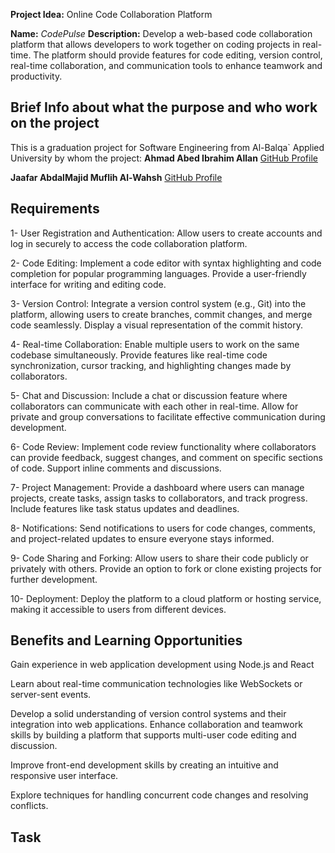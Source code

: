 **Project Idea:** Online Code Collaboration Platform

**Name:** *CodePulse*
**Description:** Develop a web-based code collaboration platform that allows developers to work
together on coding projects in real-time. The platform should provide features for code editing,
version control, real-time collaboration, and communication tools to enhance teamwork and
productivity.



## Brief Info about what the purpose and who work on the project
This is a graduation project for Software Engineering from Al-Balqa` Applied University
by whom the project:
**Ahmad Abed Ibrahim Allan** [GitHub Profile](https://github.com/AhmadAllan)

**Jaafar AbdalMajid Muflih Al-Wahsh** [GitHub Profile](hhttps://github.com/JaafarAbdalmajeed)

## Requirements 
1- User Registration and Authentication: Allow users to create accounts and log in securely to
access the code collaboration platform.

2- Code Editing: Implement a code editor with syntax highlighting and code completion for
popular programming languages. Provide a user-friendly interface for writing and editing
code.

3- Version Control: Integrate a version control system (e.g., Git) into the platform, allowing users
to create branches, commit changes, and merge code seamlessly. Display a visual
representation of the commit history.

4- Real-time Collaboration: Enable multiple users to work on the same codebase
simultaneously. Provide features like real-time code synchronization, cursor tracking, and
highlighting changes made by collaborators.

5- Chat and Discussion: Include a chat or discussion feature where collaborators can
communicate with each other in real-time. Allow for private and group conversations to
facilitate effective communication during development.

6- Code Review: Implement code review functionality where collaborators can provide
feedback, suggest changes, and comment on specific sections of code. Support inline
comments and discussions.

7- Project Management: Provide a dashboard where users can manage projects, create tasks,
assign tasks to collaborators, and track progress. Include features like task status updates and
deadlines.

8- Notifications: Send notifications to users for code changes, comments, and project-related
updates to ensure everyone stays informed.

9- Code Sharing and Forking: Allow users to share their code publicly or privately with others.
Provide an option to fork or clone existing projects for further development.

10- Deployment: Deploy the platform to a cloud platform or hosting service, making it accessible
to users from different devices.


## Benefits and Learning Opportunities
Gain experience in web application development using Node.js and React

Learn about real-time communication technologies like WebSockets or server-sent events.

Develop a solid understanding of version control systems and their integration into web
applications.
Enhance collaboration and teamwork skills by building a platform that supports multi-user
code editing and discussion.

Improve front-end development skills by creating an intuitive and responsive user interface.

Explore techniques for handling concurrent code changes and resolving conflicts.

## Task